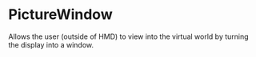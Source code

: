 # PictureWindow
Allows the user (outside of HMD) to view into the virtual world by turning the display into a window.
